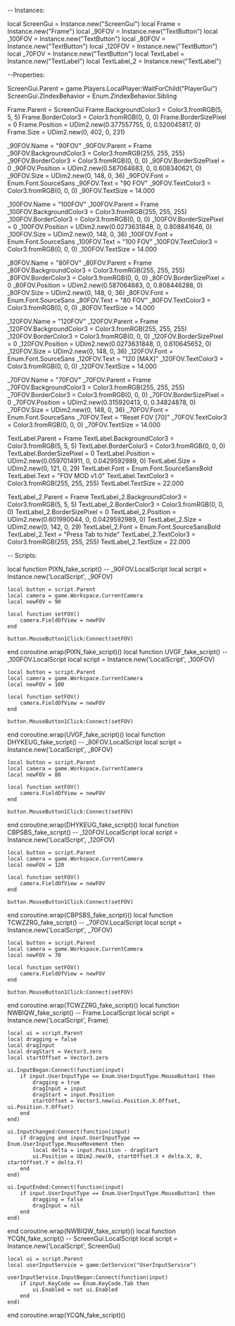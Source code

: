 -- Instances:

local ScreenGui = Instance.new("ScreenGui")
local Frame = Instance.new("Frame")
local _90FOV = Instance.new("TextButton")
local _100FOV = Instance.new("TextButton")
local _80FOV = Instance.new("TextButton")
local _120FOV = Instance.new("TextButton")
local _70FOV = Instance.new("TextButton")
local TextLabel = Instance.new("TextLabel")
local TextLabel_2 = Instance.new("TextLabel")

--Properties:

ScreenGui.Parent = game.Players.LocalPlayer:WaitForChild("PlayerGui")
ScreenGui.ZIndexBehavior = Enum.ZIndexBehavior.Sibling

Frame.Parent = ScreenGui
Frame.BackgroundColor3 = Color3.fromRGB(5, 5, 5)
Frame.BorderColor3 = Color3.fromRGB(0, 0, 0)
Frame.BorderSizePixel = 0
Frame.Position = UDim2.new(0.377557755, 0, 0.520045817, 0)
Frame.Size = UDim2.new(0, 402, 0, 231)

_90FOV.Name = "90FOV"
_90FOV.Parent = Frame
_90FOV.BackgroundColor3 = Color3.fromRGB(255, 255, 255)
_90FOV.BorderColor3 = Color3.fromRGB(0, 0, 0)
_90FOV.BorderSizePixel = 0
_90FOV.Position = UDim2.new(0.587064683, 0, 0.608340621, 0)
_90FOV.Size = UDim2.new(0, 148, 0, 36)
_90FOV.Font = Enum.Font.SourceSans
_90FOV.Text = "90 FOV"
_90FOV.TextColor3 = Color3.fromRGB(0, 0, 0)
_90FOV.TextSize = 14.000

_100FOV.Name = "100FOV"
_100FOV.Parent = Frame
_100FOV.BackgroundColor3 = Color3.fromRGB(255, 255, 255)
_100FOV.BorderColor3 = Color3.fromRGB(0, 0, 0)
_100FOV.BorderSizePixel = 0
_100FOV.Position = UDim2.new(0.0273631848, 0, 0.808841646, 0)
_100FOV.Size = UDim2.new(0, 148, 0, 36)
_100FOV.Font = Enum.Font.SourceSans
_100FOV.Text = "100 FOV"
_100FOV.TextColor3 = Color3.fromRGB(0, 0, 0)
_100FOV.TextSize = 14.000

_80FOV.Name = "80FOV"
_80FOV.Parent = Frame
_80FOV.BackgroundColor3 = Color3.fromRGB(255, 255, 255)
_80FOV.BorderColor3 = Color3.fromRGB(0, 0, 0)
_80FOV.BorderSizePixel = 0
_80FOV.Position = UDim2.new(0.587064683, 0, 0.808446288, 0)
_80FOV.Size = UDim2.new(0, 148, 0, 36)
_80FOV.Font = Enum.Font.SourceSans
_80FOV.Text = "80 FOV"
_80FOV.TextColor3 = Color3.fromRGB(0, 0, 0)
_80FOV.TextSize = 14.000

_120FOV.Name = "120FOV"
_120FOV.Parent = Frame
_120FOV.BackgroundColor3 = Color3.fromRGB(255, 255, 255)
_120FOV.BorderColor3 = Color3.fromRGB(0, 0, 0)
_120FOV.BorderSizePixel = 0
_120FOV.Position = UDim2.new(0.0273631848, 0, 0.610645652, 0)
_120FOV.Size = UDim2.new(0, 148, 0, 36)
_120FOV.Font = Enum.Font.SourceSans
_120FOV.Text = "120 [MAX]"
_120FOV.TextColor3 = Color3.fromRGB(0, 0, 0)
_120FOV.TextSize = 14.000

_70FOV.Name = "70FOV"
_70FOV.Parent = Frame
_70FOV.BackgroundColor3 = Color3.fromRGB(255, 255, 255)
_70FOV.BorderColor3 = Color3.fromRGB(0, 0, 0)
_70FOV.BorderSizePixel = 0
_70FOV.Position = UDim2.new(0.315920413, 0, 0.34824878, 0)
_70FOV.Size = UDim2.new(0, 148, 0, 36)
_70FOV.Font = Enum.Font.SourceSans
_70FOV.Text = "Reset FOV [70]"
_70FOV.TextColor3 = Color3.fromRGB(0, 0, 0)
_70FOV.TextSize = 14.000

TextLabel.Parent = Frame
TextLabel.BackgroundColor3 = Color3.fromRGB(5, 5, 5)
TextLabel.BorderColor3 = Color3.fromRGB(0, 0, 0)
TextLabel.BorderSizePixel = 0
TextLabel.Position = UDim2.new(0.0597014911, 0, 0.0429592989, 0)
TextLabel.Size = UDim2.new(0, 121, 0, 29)
TextLabel.Font = Enum.Font.SourceSansBold
TextLabel.Text = "FOV MOD v1.0"
TextLabel.TextColor3 = Color3.fromRGB(255, 255, 255)
TextLabel.TextSize = 22.000

TextLabel_2.Parent = Frame
TextLabel_2.BackgroundColor3 = Color3.fromRGB(5, 5, 5)
TextLabel_2.BorderColor3 = Color3.fromRGB(0, 0, 0)
TextLabel_2.BorderSizePixel = 0
TextLabel_2.Position = UDim2.new(0.601990044, 0, 0.0429592989, 0)
TextLabel_2.Size = UDim2.new(0, 142, 0, 29)
TextLabel_2.Font = Enum.Font.SourceSansBold
TextLabel_2.Text = "Press Tab to hide"
TextLabel_2.TextColor3 = Color3.fromRGB(255, 255, 255)
TextLabel_2.TextSize = 22.000

-- Scripts:

local function PIXN_fake_script() -- _90FOV.LocalScript 
	local script = Instance.new('LocalScript', _90FOV)

	local button = script.Parent
	local camera = game.Workspace.CurrentCamera
	local newFOV = 90
	
	local function setFOV()
		camera.FieldOfView = newFOV
	end
	
	button.MouseButton1Click:Connect(setFOV)
end
coroutine.wrap(PIXN_fake_script)()
local function UVGF_fake_script() -- _100FOV.LocalScript 
	local script = Instance.new('LocalScript', _100FOV)

	local button = script.Parent
	local camera = game.Workspace.CurrentCamera
	local newFOV = 100
	
	local function setFOV()
		camera.FieldOfView = newFOV
	end
	
	button.MouseButton1Click:Connect(setFOV)
end
coroutine.wrap(UVGF_fake_script)()
local function DHYKEUG_fake_script() -- _80FOV.LocalScript 
	local script = Instance.new('LocalScript', _80FOV)

	local button = script.Parent
	local camera = game.Workspace.CurrentCamera
	local newFOV = 80
	
	local function setFOV()
		camera.FieldOfView = newFOV
	end
	
	button.MouseButton1Click:Connect(setFOV)
end
coroutine.wrap(DHYKEUG_fake_script)()
local function CBPSBS_fake_script() -- _120FOV.LocalScript 
	local script = Instance.new('LocalScript', _120FOV)

	local button = script.Parent
	local camera = game.Workspace.CurrentCamera
	local newFOV = 120
	
	local function setFOV()
		camera.FieldOfView = newFOV
	end
	
	button.MouseButton1Click:Connect(setFOV)
end
coroutine.wrap(CBPSBS_fake_script)()
local function TCWZZRG_fake_script() -- _70FOV.LocalScript 
	local script = Instance.new('LocalScript', _70FOV)

	local button = script.Parent
	local camera = game.Workspace.CurrentCamera
	local newFOV = 70
	
	local function setFOV()
		camera.FieldOfView = newFOV
	end
	
	button.MouseButton1Click:Connect(setFOV)
end
coroutine.wrap(TCWZZRG_fake_script)()
local function NWBIQW_fake_script() -- Frame.LocalScript 
	local script = Instance.new('LocalScript', Frame)

	local ui = script.Parent
	local dragging = false
	local dragInput
	local dragStart = Vector3.zero
	local startOffset = Vector3.zero
	
	ui.InputBegan:Connect(function(input)
		if input.UserInputType == Enum.UserInputType.MouseButton1 then
			dragging = true
			dragInput = input
			dragStart = input.Position
			startOffset = Vector3.new(ui.Position.X.Offset, ui.Position.Y.Offset)
		end
	end)
	
	ui.InputChanged:Connect(function(input)
		if dragging and input.UserInputType == Enum.UserInputType.MouseMovement then
			local delta = input.Position - dragStart
			ui.Position = UDim2.new(0, startOffset.X + delta.X, 0, startOffset.Y + delta.Y)
		end
	end)
	
	ui.InputEnded:Connect(function(input)
		if input.UserInputType == Enum.UserInputType.MouseButton1 then
			dragging = false
			dragInput = nil
		end
	end)
end
coroutine.wrap(NWBIQW_fake_script)()
local function YCQN_fake_script() -- ScreenGui.LocalScript 
	local script = Instance.new('LocalScript', ScreenGui)

	local ui = script.Parent
	local userInputService = game:GetService("UserInputService")
	
	userInputService.InputBegan:Connect(function(input)
		if input.KeyCode == Enum.KeyCode.Tab then
			ui.Enabled = not ui.Enabled
		end
	end)
end
coroutine.wrap(YCQN_fake_script)()
